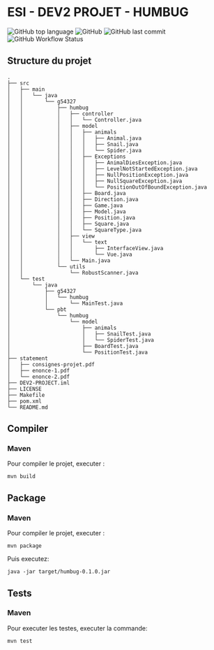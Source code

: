 # ESI - DEV2 PROJET - HUMBUG
![GitHub top language](https://img.shields.io/github/languages/top/asassoye/ESI-dev2-project?style=for-the-badge)
![GitHub](https://img.shields.io/github/license/asassoye/ESI-dev2-project?style=for-the-badge)
![GitHub last commit](https://img.shields.io/github/last-commit/asassoye/ESI-dev2-project?style=for-the-badge)
![GitHub Workflow Status](https://img.shields.io/github/workflow/status/asassoye/ESI-dev2-project/Java%20CI?style=for-the-badge)

## Structure du projet
```
.
├── src
│   ├── main
│   │   └── java
│   │       └── g54327
│   │           ├── humbug
│   │           │   ├── controller
│   │           │   │   └── Controller.java
│   │           │   ├── model
│   │           │   │   ├── animals
│   │           │   │   │   ├── Animal.java
│   │           │   │   │   ├── Snail.java
│   │           │   │   │   └── Spider.java
│   │           │   │   ├── Exceptions
│   │           │   │   │   ├── AnimalDiesException.java
│   │           │   │   │   ├── LevelNotStartedException.java
│   │           │   │   │   ├── NullPositionException.java
│   │           │   │   │   ├── NullSquareException.java
│   │           │   │   │   └── PositionOutOfBoundException.java
│   │           │   │   ├── Board.java
│   │           │   │   ├── Direction.java
│   │           │   │   ├── Game.java
│   │           │   │   ├── Model.java
│   │           │   │   ├── Position.java
│   │           │   │   ├── Square.java
│   │           │   │   └── SquareType.java
│   │           │   ├── view
│   │           │   │   └── text
│   │           │   │       ├── InterfaceView.java
│   │           │   │       └── Vue.java
│   │           │   └── Main.java
│   │           └── utils
│   │               └── RobustScanner.java
│   └── test
│       └── java
│           ├── g54327
│           │   └── humbug
│           │       └── MainTest.java
│           └── pbt
│               └── humbug
│                   └── model
│                       ├── animals
│                       │   ├── SnailTest.java
│                       │   └── SpiderTest.java
│                       ├── BoardTest.java
│                       └── PositionTest.java
├── statement
│   ├── consignes-projet.pdf
│   ├── enonce-1.pdf
│   └── enonce-2.pdf
├── DEV2-PROJECT.iml
├── LICENSE
├── Makefile
├── pom.xml
└── README.md

```

## Compiler
### Maven
Pour compiler le projet, executer :
```
mvn build
```

## Package
### Maven
Pour compiler le projet, executer :
```
mvn package
```

Puis executez:
```
java -jar target/humbug-0.1.0.jar
```

## Tests
### Maven
Pour executer les testes, executer la commande:
```
mvn test 
```
